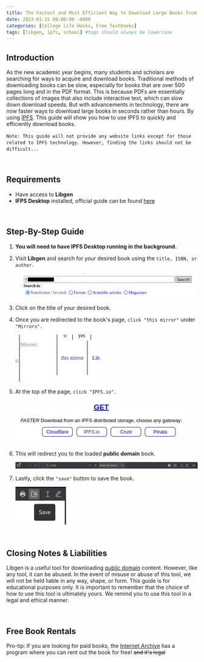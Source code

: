 ```yaml
---
title: The Fastest and Most Efficient Way to Download Large Books from Libgen using IPFS
date: 2023-01-15 00:00:00 -0800
categories: [College Life Hacks, Free Textbooks]
tags: [libgen, ipfs, school] #tags should always be lowercase
---
```


## Introduction 

As the new academic year begins, many students and scholars are searching for ways to acquire and download books. Traditional methods of downloading books can be slow, especially for books that are over 500 pages long and in the PDF format. This is because PDFs are essentially collections of images that also include interactive text, which can slow down download speeds. But with advancements in technology, there are now faster ways to download large books in seconds rather than hours. By using [IPFS](https://www.youtube.com/watch?v=5Uj6uR3fp-U&list=TLPQMTUwMTIwMjNxgawA1QOWPQ). This guide will show you how to use IPFS to quickly and efficiently download books.

`Note: This guide will not provide any website links except for those related to IPFS technology. However, finding the links should not be difficult...`

<br>

## Requirements 

- Have access to **Libgen**
- **IFPS Desktop** installed, official guide can be found [here](https://docs.ipfs.tech/install/ipfs-desktop/)

<br>

## Step-By-Step Guide 

1. **You will need to have IPFS Desktop running in the background.**
2. Visit **Libgen** and search for your desired book using the `title, ISBN, or author.`

    ![Search bar](/assets/img/libgen%20ipfs%20guide/search.png)

3. Click on the title of your desired book.
4. Once you are redirected to the book's page, `click "this mirror"` under `"Mirrors".`

    ![This mirror icon](/assets/img/libgen%20ipfs%20guide/this%20mirror.png)

5. At the top of the page, `click "IPFS.io".`

    ![IPFS.io icon](/assets/img/libgen%20ipfs%20guide/click%20ipfs%20io.png)

6. This will redirect you to the loaded **public domain** book.

    ![Loaded book demo](/assets/img/libgen%20ipfs%20guide/loaded%20public%20domain%20book.png)

7. Lastly, click the `"save"` button to save the book.

    ![Save button icon](/assets/img/libgen%20ipfs%20guide/save.png)

<br>

## Closing Notes & Liabilities

Libgen is a useful tool for downloading [public domain](https://creativecommons.org/share-your-work/public-domain/) content. However, like any tool, it can be abused. In the event of misuse or abuse of this tool, we will not be held liable in any way, shape, or form. This guide is for educational purposes only. It is important to remember that the choice of how to use this tool is ultimately yours. We remind you to use this tool in a legal and ethical manner.

<br>

## Free Book Rentals

Pro-tip: If you are looking for paid books, the [Internet Archive](https://archive.org/) has a program where you can rent out the book for free! ~~and it's legal~~